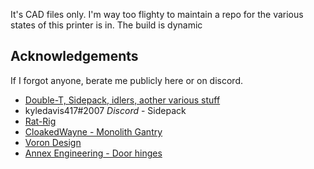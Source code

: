 It's CAD files only.  I'm way too flighty to maintain a repo for the various states of this printer is in.  The build is dynamic

## Acknowledgements
If I forgot anyone, berate me publicly here or on discord.

* [Double-T, Sidepack, idlers, aother various stuff ](https://github.com/3DPrintingMods)
* kyledavis417#2007 *Discord* - Sidepack
* [Rat-Rig](https://github.com/Rat-Rig)
* [CloakedWayne - Monolith Gantry](https://github.com/CloakedWayne/Monolith_Gantry_V2-VT)
* [Voron Design](https://github.com/VoronDesign)
* [Annex Engineering - Door hinges](https://github.com/Annex-Engineering)
